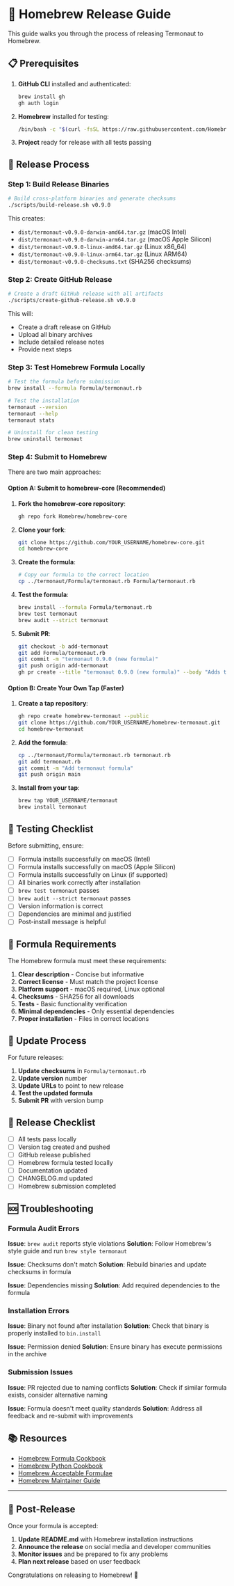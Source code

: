 # 🍺 Homebrew Release Guide

This guide walks you through the process of releasing Termonaut to Homebrew.

## 📋 Prerequisites

1. **GitHub CLI** installed and authenticated:
   ```bash
   brew install gh
   gh auth login
   ```

2. **Homebrew** installed for testing:
   ```bash
   /bin/bash -c "$(curl -fsSL https://raw.githubusercontent.com/Homebrew/install/HEAD/install.sh)"
   ```

3. **Project** ready for release with all tests passing

## 🚀 Release Process

### Step 1: Build Release Binaries

```bash
# Build cross-platform binaries and generate checksums
./scripts/build-release.sh v0.9.0
```

This creates:
- `dist/termonaut-v0.9.0-darwin-amd64.tar.gz` (macOS Intel)
- `dist/termonaut-v0.9.0-darwin-arm64.tar.gz` (macOS Apple Silicon)
- `dist/termonaut-v0.9.0-linux-amd64.tar.gz` (Linux x86_64)
- `dist/termonaut-v0.9.0-linux-arm64.tar.gz` (Linux ARM64)
- `dist/termonaut-v0.9.0-checksums.txt` (SHA256 checksums)

### Step 2: Create GitHub Release

```bash
# Create a draft GitHub release with all artifacts
./scripts/create-github-release.sh v0.9.0
```

This will:
- Create a draft release on GitHub
- Upload all binary archives
- Include detailed release notes
- Provide next steps

### Step 3: Test Homebrew Formula Locally

```bash
# Test the formula before submission
brew install --formula Formula/termonaut.rb

# Test the installation
termonaut --version
termonaut --help
termonaut stats

# Uninstall for clean testing
brew uninstall termonaut
```

### Step 4: Submit to Homebrew

There are two main approaches:

#### Option A: Submit to homebrew-core (Recommended)

1. **Fork the homebrew-core repository**:
   ```bash
   gh repo fork Homebrew/homebrew-core
   ```

2. **Clone your fork**:
   ```bash
   git clone https://github.com/YOUR_USERNAME/homebrew-core.git
   cd homebrew-core
   ```

3. **Create the formula**:
   ```bash
   # Copy our formula to the correct location
   cp ../termonaut/Formula/termonaut.rb Formula/termonaut.rb
   ```

4. **Test the formula**:
   ```bash
   brew install --formula Formula/termonaut.rb
   brew test termonaut
   brew audit --strict termonaut
   ```

5. **Submit PR**:
   ```bash
   git checkout -b add-termonaut
   git add Formula/termonaut.rb
   git commit -m "termonaut 0.9.0 (new formula)"
   git push origin add-termonaut
   gh pr create --title "termonaut 0.9.0 (new formula)" --body "Adds termonaut, a gamified terminal productivity tracker"
   ```

#### Option B: Create Your Own Tap (Faster)

1. **Create a tap repository**:
   ```bash
   gh repo create homebrew-termonaut --public
   git clone https://github.com/YOUR_USERNAME/homebrew-termonaut.git
   cd homebrew-termonaut
   ```

2. **Add the formula**:
   ```bash
   cp ../termonaut/Formula/termonaut.rb termonaut.rb
   git add termonaut.rb
   git commit -m "Add termonaut formula"
   git push origin main
   ```

3. **Install from your tap**:
   ```bash
   brew tap YOUR_USERNAME/termonaut
   brew install termonaut
   ```

## 🧪 Testing Checklist

Before submitting, ensure:

- [ ] Formula installs successfully on macOS (Intel)
- [ ] Formula installs successfully on macOS (Apple Silicon)
- [ ] Formula installs successfully on Linux (if supported)
- [ ] All binaries work correctly after installation
- [ ] `brew test termonaut` passes
- [ ] `brew audit --strict termonaut` passes
- [ ] Version information is correct
- [ ] Dependencies are minimal and justified
- [ ] Post-install message is helpful

## 📝 Formula Requirements

The Homebrew formula must meet these requirements:

1. **Clear description** - Concise but informative
2. **Correct license** - Must match the project license
3. **Platform support** - macOS required, Linux optional
4. **Checksums** - SHA256 for all downloads
5. **Tests** - Basic functionality verification
6. **Minimal dependencies** - Only essential dependencies
7. **Proper installation** - Files in correct locations

## 🔄 Update Process

For future releases:

1. **Update checksums** in `Formula/termonaut.rb`
2. **Update version** number
3. **Update URLs** to point to new release
4. **Test the updated formula**
5. **Submit PR** with version bump

## 🎯 Release Checklist

- [ ] All tests pass locally
- [ ] Version tag created and pushed
- [ ] GitHub release published
- [ ] Homebrew formula tested locally
- [ ] Documentation updated
- [ ] CHANGELOG.md updated
- [ ] Homebrew submission completed

## 🆘 Troubleshooting

### Formula Audit Errors

**Issue**: `brew audit` reports style violations
**Solution**: Follow Homebrew's style guide and run `brew style termonaut`

**Issue**: Checksums don't match
**Solution**: Rebuild binaries and update checksums in formula

**Issue**: Dependencies missing
**Solution**: Add required dependencies to the formula

### Installation Errors

**Issue**: Binary not found after installation
**Solution**: Check that binary is properly installed to `bin.install`

**Issue**: Permission denied
**Solution**: Ensure binary has execute permissions in the archive

### Submission Issues

**Issue**: PR rejected due to naming conflicts
**Solution**: Check if similar formula exists, consider alternative naming

**Issue**: Formula doesn't meet quality standards
**Solution**: Address all feedback and re-submit with improvements

## 📚 Resources

- [Homebrew Formula Cookbook](https://docs.brew.sh/Formula-Cookbook)
- [Homebrew Python Cookbook](https://docs.brew.sh/Python-for-Formula-Authors)
- [Homebrew Acceptable Formulae](https://docs.brew.sh/Acceptable-Formulae)
- [Homebrew Maintainer Guide](https://docs.brew.sh/Maintainer-Guidelines)

---

## 🎉 Post-Release

Once your formula is accepted:

1. **Update README.md** with Homebrew installation instructions
2. **Announce the release** on social media and developer communities
3. **Monitor issues** and be prepared to fix any problems
4. **Plan next release** based on user feedback

Congratulations on releasing to Homebrew! 🎉 